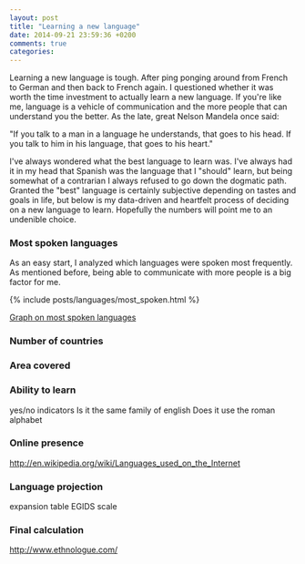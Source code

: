 ```yaml
---
layout: post
title: "Learning a new language"
date: 2014-09-21 23:59:36 +0200
comments: true
categories:
---
```


Learning a new language is tough. After ping ponging around from French to German and then back to French again. I questioned whether it was worth the time investment to actually learn a new language. If you're like me, language is a vehicle of communication and the more people that can understand you the better. As the late, great Nelson Mandela once said:

"If you talk to a man in a language he understands, that goes to his head. If you talk to him in his language, that goes to his heart."

I've always wondered what the best language to learn was. I've always had it in my head that Spanish was the language that I "should" learn, but being somewhat of a contrarian I always refused to go down the dogmatic path. Granted the "best" language is certainly subjective depending on tastes and goals in life, but below is my data-driven and heartfelt process of deciding on a new language to learn. Hopefully the numbers will point me to an undenible choice.

### Most spoken languages

As an easy start, I analyzed which languages were spoken most frequently. As mentioned before, being able to communicate with more people is a big factor for me.

{% include posts/languages/most_spoken.html %}

[Graph on most spoken languages](http://en.wikipedia.org/wiki/List_of_languages_by_number_of_native_speakers)

### Number of countries

### Area covered

### Ability to learn

yes/no indicators
Is it the same family of english
Does it use the roman alphabet

### Online presence

http://en.wikipedia.org/wiki/Languages_used_on_the_Internet

### Language projection

expansion table
EGIDS scale


### Final calculation


http://www.ethnologue.com/
